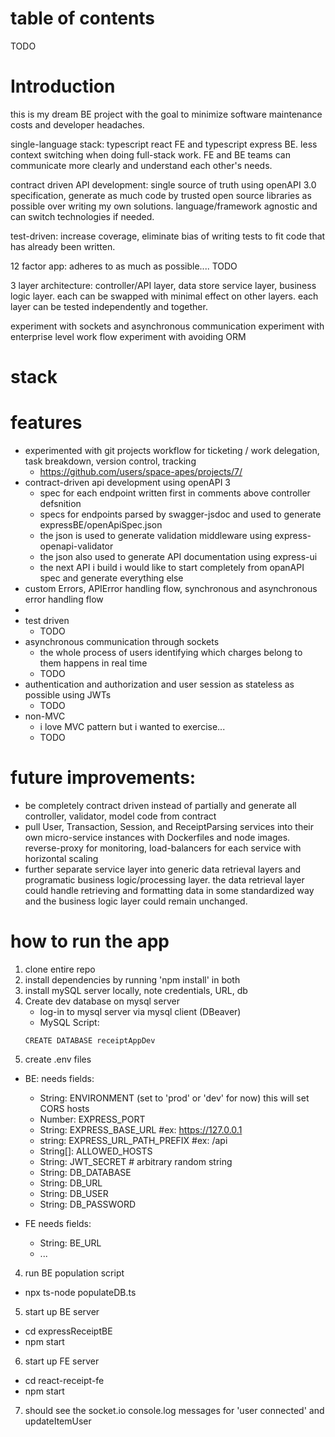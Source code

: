 # table of contents 
TODO

# Introduction
this is my dream BE project with the goal to minimize software maintenance costs and developer headaches.  

single-language stack: typescript react FE and typescript express BE. less context switching when doing full-stack work. FE and BE teams can communicate more clearly and understand each other's needs.  

contract driven API development: single source of truth using openAPI 3.0 specification, generate as much code by trusted open source libraries as possible over writing my own solutions. language/framework agnostic and can switch technologies if needed. 

test-driven: increase coverage, eliminate bias of writing tests to fit code that has already been written. 

12 factor app: adheres to as much as possible.... TODO

3 layer architecture: controller/API layer, data store service layer, business logic layer. each can be swapped with minimal effect on other layers. each layer can be tested independently and together. 


experiment with sockets and asynchronous communication 
experiment with enterprise level work flow
experiment with avoiding ORM


# stack 

# features 
- experimented with git projects workflow for ticketing / work delegation, task breakdown, version control, tracking
  - https://github.com/users/space-apes/projects/7/
- contract-driven api development using openAPI 3
  - spec for each endpoint written first in comments above controller defsnition 
  - specs for endpoints parsed by swagger-jsdoc and used to generate expressBE/openApiSpec.json
  - the json is used to generate validation middleware using express-openapi-validator
  - the json also used to generate API documentation using express-ui
  - the next API i build i would like to start completely from opanAPI spec and generate everything else 
- custom Errors, APIError handling flow, synchronous and asynchronous error handling flow 
- 
- test driven 
  - TODO 
- asynchronous communication through sockets 
  - the whole process of users identifying which charges belong to them happens in real time 
  - TODO
- authentication and authorization and user session as stateless as possible using JWTs
  - TODO
- non-MVC
  - i love MVC pattern but i wanted to exercise...
  - TODO

# future improvements: 
- be completely contract driven instead of partially and generate all controller, validator, model code from contract
- pull User, Transaction, Session, and ReceiptParsing services into their own micro-service instances with Dockerfiles and node images. reverse-proxy for monitoring, load-balancers for each service with horizontal scaling
- further separate service layer into generic data retrieval layers and programatic business logic/processing layer. the data retrieval layer could handle retrieving and formatting data in some standardized way and the business logic layer could remain unchanged. 


# how to run the app
1. clone entire repo
2. install dependencies by running 'npm install' in both 
3. install mySQL server locally, note credentials, URL, db   
4. Create dev database on mysql server
	- log-in to mysql server via mysql client (DBeaver)
	- MySQL Script:
	```
	CREATE DATABASE receiptAppDev
	```
3. create .env files 
  - BE: needs fields:
    - String: ENVIRONMENT (set to 'prod' or 'dev' for now) this will set CORS hosts
    - Number: EXPRESS_PORT
    - String: EXPRESS_BASE_URL #ex: https://127.0.0.1
    - string: EXPRESS_URL_PATH_PREFIX #ex: /api
    - String[]: ALLOWED_HOSTS
    - String: JWT_SECRET # arbitrary random string
    - String: DB_DATABASE
    - String: DB_URL
    - String: DB_USER
    - String: DB_PASSWORD 

  - FE needs fields: 
    - String: BE_URL
    - ...

4. run BE population script
  - npx ts-node populateDB.ts

5. start up BE server 
  - cd expressReceiptBE 
  - npm start 
6. start up FE server 
  - cd react-receipt-fe
  - npm start 
7. should see the socket.io console.log messages for 'user connected' and updateItemUser
